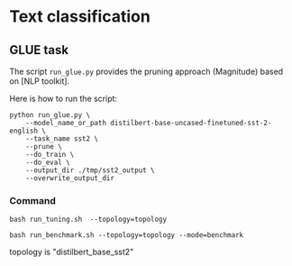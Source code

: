 # Text classification

## GLUE task

The script `run_glue.py` provides the pruning approach (Magnitude) based on [NLP toolkit].

Here is how to run the script:
 
```
python run_glue.py \    
    --model_name_or_path distilbert-base-uncased-finetuned-sst-2-english \     
    --task_name sst2 \     
    --prune \      
    --do_train \     
    --do_eval \
    --output_dir ./tmp/sst2_output \  
    --overwrite_output_dir
```

### Command

```
bash run_tuning.sh  --topology=topology
```

```
bash run_benchmark.sh --topology=topology --mode=benchmark
```
topology is "distilbert_base_sst2"